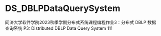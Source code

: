 # DS_DBLPDataQuerySystem
 同济大学软件学院2023秋季学期分布式系统课程编程作业3：分布式 DBLP 数据查询系统 P3: Distributed DBLP Data Query System
111